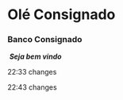 # Olé Consignado #

### 	Banco Consignado



​	***Seja bem vindo***









22:33 changes

22:43 changes
